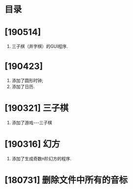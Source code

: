 # 目录
# [190514]
1. 三子棋（井字棋）的GUI程序.

# [190423]
1. 添加了圆形时钟;
2. 添加了日历.

# [190321] 三子棋
1. 添加了游戏---三子棋

# [190316] 幻方
1. 添加了生成奇数n阶幻方的程序.

# [180731] 删除文件中所有的音标

